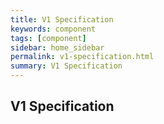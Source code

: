 ```yaml
---
title: V1 Specification 
keywords: component
tags: [component]
sidebar: home_sidebar
permalink: v1-specification.html
summary: V1 Specification 
---
```


## V1 Specification 